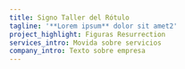 ```yaml
---
title: Signo Taller del Rótulo
tagline: '**Lorem ipsum** dolor sit amet2'
project_highlight: Figuras Resurrection
services_intro: Movida sobre servicios
company_intro: Texto sobre empresa
---
```


